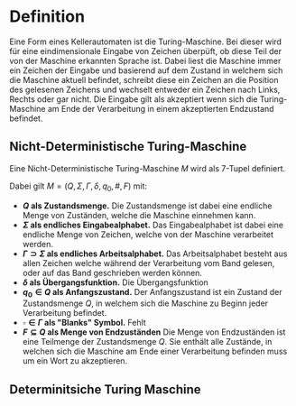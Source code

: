 # Definition
Eine Form eines Kellerautomaten ist die Turing-Maschine. Bei dieser wird für eine eindimensionale Eingabe von Zeichen überpüft, ob diese Teil der von der Maschine erkannten Sprache ist. Dabei liest die Maschine immer ein Zeichen der Eingabe und basierend auf dem Zustand in welchem sich die Maschine aktuell befindet, schreibt diese ein Zeichen an die Position des gelesenen Zeichens und wechselt entweder ein Zeichen nach Links, Rechts oder gar nicht. Die Eingabe gilt als akzeptiert wenn sich die Turing-Maschine am Ende der Verarbeitung in einem akzeptierten Endzustand befindet.
## Nicht-Deterministische Turing-Maschine
Eine Nicht-Deterministische Turing-Maschine $M$ wird als 7-Tupel definiert.

Dabei gilt $M = (Q, \Sigma, \Gamma, \delta, q_{0}, \#, F)$ mit:
- **$Q$ als Zustandsmenge.**
  Die Zustandsmenge ist dabei eine endliche Menge von Zuständen, welche die Maschine einnehmen kann.
- **$\Sigma$ als endliches Eingabealphabet.**
  Das Eingabealphabet ist dabei eine endliche Menge von Zeichen, welche von der Maschine verarbeitet werden.
- **$\Gamma \supset \Sigma$ als endliches Arbeitsalphabet.**
  Das Arbeitsalphabet besteht aus allen Zeichen welche während der Verarbeitung vom Band gelesen, oder auf das Band geschrieben werden können.
- **$\delta$ als Übergangsfunktion.**
  Die Übergangsfunktion
- **$q_{0} \in Q$ als Anfangszustand.**
  Der Anfangszustand ist ein Zustand der Zustandsmenge $Q$, in welchem sich die Maschine zu Beginn jeder Verarbeitung befindet.
- **$\square \in \Gamma$ als "Blanks" Symbol.**
  Fehlt
- **$F \subseteq Q$ als Menge von Endzuständen**
  Die Menge von Endzuständen ist eine Teilmenge der Zustandsmenge $Q$. Sie enthält alle Zustände, in welchen sich die Maschine am Ende einer Verarbeitung befinden muss um ein Wort zu akzeptieren.
## Determinitsiche Turing Maschine